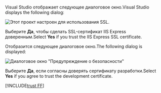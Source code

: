 <span data-ttu-id="0b210-101">Visual Studio отображает следующее диалоговое окно.</span><span class="sxs-lookup"><span data-stu-id="0b210-101">Visual Studio displays the following dialog:</span></span>

![Этот проект настроен для использования SSL.](~/getting-started/_static/trustCert.png)

<span data-ttu-id="0b210-105">Выберите **Да**, чтобы сделать SSL-сертификат IIS Express доверенным.</span><span class="sxs-lookup"><span data-stu-id="0b210-105">Select **Yes** if you trust the IIS Express SSL certificate.</span></span>

<span data-ttu-id="0b210-106">Отобразится следующее диалоговое окно.</span><span class="sxs-lookup"><span data-stu-id="0b210-106">The following dialog is displayed:</span></span>

![Диалоговое окно "Предупреждение о безопасности"](~/getting-started/_static/cert.png)

<span data-ttu-id="0b210-108">Выберите **Да**, если согласны доверять сертификату разработки.</span><span class="sxs-lookup"><span data-stu-id="0b210-108">Select **Yes** if you agree to trust the development certificate.</span></span>

[!INCLUDE[trust FF](~/includes/trust-ff.md)]